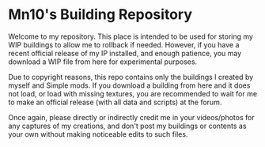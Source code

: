 # Mn10's Building Repository
Welcome to my repository. This place is intended to be used for storing my WIP buildings to allow
me to rollback if needed. However, if you have a recent official release of my IP installed, and
enough patience, you may download a WIP file from here for experimental purposes.

Due to copyright reasons, this repo contains only the buildings I created by myself and Simple mods.
If you download a building from here and it does not load, or load with missing textures, you are
recommended to wait for me to make an official release (with all data and scripts) at the forum.

Once again, please directly or indirectly credit me in your videos/photos for any captures of my creations,
and don't post my buildings or contents as your own without making noticeable edits to such files.